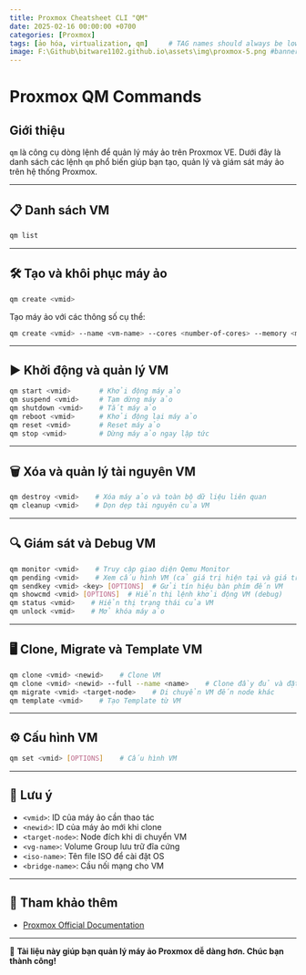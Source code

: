```yaml
---
title: Proxmox Cheatsheet CLI "QM"
date: 2025-02-16 00:00:00 +0700
categories: [Proxmox]
tags: [ảo hóa, virtualization, qm]     # TAG names should always be lowercase
image: F:\Github\bitware1102.github.io\assets\img\proxmox-5.png #banner
---
```



# Proxmox QM Commands

## Giới thiệu

`qm` là công cụ dòng lệnh để quản lý máy ảo trên Proxmox VE. Dưới đây là danh sách các lệnh `qm` phổ biến giúp bạn tạo, quản lý và giám sát máy ảo trên hệ thống Proxmox.

---

## 📋 Danh sách VM
```sh
qm list
```

---

## 🛠️ Tạo và khôi phục máy ảo
```sh
qm create <vmid>
```

Tạo máy ảo với các thông số cụ thể:
```sh
qm create <vmid> --name <vm-name> --cores <number-of-cores> --memory <memory-size-in-bytes> --scsi0 file=<vg-name>:<size-in-gb> --cdrom local:<iso-name> --net0 virtio,bridge=<bridge-name>
```

---

## ▶️ Khởi động và quản lý VM
```sh
qm start <vmid>       # Khởi động máy ảo
qm suspend <vmid>     # Tạm dừng máy ảo
qm shutdown <vmid>    # Tắt máy ảo
qm reboot <vmid>      # Khởi động lại máy ảo
qm reset <vmid>       # Reset máy ảo
qm stop <vmid>        # Dừng máy ảo ngay lập tức
```

---

## 🗑️ Xóa và quản lý tài nguyên VM
```sh
qm destroy <vmid>    # Xóa máy ảo và toàn bộ dữ liệu liên quan
qm cleanup <vmid>    # Dọn dẹp tài nguyên của VM
```

---

## 🔍 Giám sát và Debug VM
```sh
qm monitor <vmid>    # Truy cập giao diện Qemu Monitor
qm pending <vmid>    # Xem cấu hình VM (cả giá trị hiện tại và giá trị chờ)
qm sendkey <vmid> <key> [OPTIONS]  # Gửi tín hiệu bàn phím đến VM
qm showcmd <vmid> [OPTIONS]  # Hiển thị lệnh khởi động VM (debug)
qm status <vmid>    # Hiển thị trạng thái của VM
qm unlock <vmid>    # Mở khóa máy ảo
```

---

## 🖥️ Clone, Migrate và Template VM
```sh
qm clone <vmid> <newid>    # Clone VM
qm clone <vmid> <newid> --full --name <name>    # Clone đầy đủ và đặt tên
qm migrate <vmid> <target-node>    # Di chuyển VM đến node khác
qm template <vmid>    # Tạo Template từ VM
```

---

## ⚙️ Cấu hình VM
```sh
qm set <vmid> [OPTIONS]    # Cấu hình VM
```

---

## 📌 Lưu ý
- `<vmid>`: ID của máy ảo cần thao tác
- `<newid>`: ID của máy ảo mới khi clone
- `<target-node>`: Node đích khi di chuyển VM
- `<vg-name>`: Volume Group lưu trữ đĩa cứng
- `<iso-name>`: Tên file ISO để cài đặt OS
- `<bridge-name>`: Cầu nối mạng cho VM

---

## 🔗 Tham khảo thêm
- [Proxmox Official Documentation](https://pve.proxmox.com/wiki/Main_Page)

---

🚀 **Tài liệu này giúp bạn quản lý máy ảo Proxmox dễ dàng hơn. Chúc bạn thành công!**